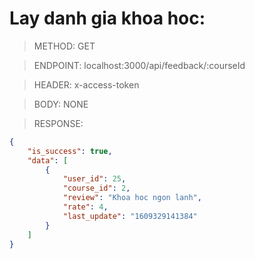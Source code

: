 # Lay danh gia khoa hoc:

> METHOD: GET

> ENDPOINT: localhost:3000/api/feedback/:courseId

> HEADER: x-access-token

> BODY: NONE 

> RESPONSE:

```json
{
    "is_success": true,
    "data": [
        {
            "user_id": 25,
            "course_id": 2,
            "review": "Khoa hoc ngon lanh",
            "rate": 4,
            "last_update": "1609329141384"
        }
    ]
}
```